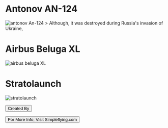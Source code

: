 <h1>Antonov AN-124</h1>
<img src="https://live.staticflickr.com/65535/51911482284_f84531e50a_b.jpg" alt="antonov An-124">
> Although, it was destroyed during Russia's invasion of Ukraine, 
<h1>Airbus Beluga XL</h1>
<img src="https://live.staticflickr.com/65535/47968377973_bf404bd56a_b.jpg" alt="airbus beluga XL">
<h1>Stratolaunch</h1>
<img src="https://live.staticflickr.com/4752/39233090174_445a804bfd_b.jpg" alt="stratolaunch">

<button type="button" onclick="alert('This Website is Created By Sanjiv Shashi')">Created By</button>

<a href="https://simpleflying.com/largest-planes-ever-made/">
   <button>For More Info; Visit Simpleflying.com</button>
</a>
